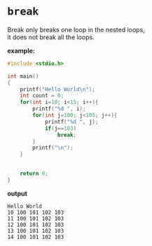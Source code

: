 # `break`

Break only breaks one loop in the nested loops,  
it does not break all the loops.

**example:**
```c
#include <stdio.h>

int main()
{
    printf("Hello World\n");
    int count = 0;
    for(int i=10; i<15; i++){
        printf("%d ", i);
        for(int j=100; j<105; j++){
            printf("%d ", j);
            if(j==103)
                break;
        }
        printf("\n");
    }
    

    return 0;
}
```
**output**
```
Hello World
10 100 101 102 103
11 100 101 102 103
12 100 101 102 103
13 100 101 102 103
14 100 101 102 103
```